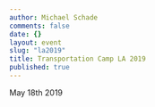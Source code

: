 ```yaml
---
author: Michael Schade
comments: false
date: {}
layout: event
slug: "la2019"
title: Transportation Camp LA 2019
published: true
---
```

May 18th 2019
